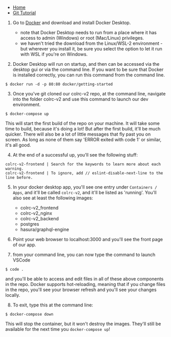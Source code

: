 - [Home](README.md)
- [Git Tutorial](git.md)

1. Go to [Docker](https://www.docker.com/get-started) and download and install Docker Desktop.

    - note that Docker Desktop needs to run from a place where it has access to admin (Windows) or root (Mac/Linux) privileges.
    - we haven't tried the download from the Linux/WSL-2 environment - but wherever you install it, be sure you select the option to let it run with WSL if you're on Windows.

2. Docker Desktop will run on startup, and then can be accessed via the desktop gui or via the command line.  If you want to be sure that Docker is installed correctly, you can run this command from the command line.

```
$ docker run -d -p 80:80 docker/getting-started

```

3. Once you've git cloned our colrc-v2 repo, at the command line, navigate into the folder colrc-v2 and use this command to launch our dev environment.  

```
$ docker-compose up

```

This will start the first build of the repo on your machine.  It will take some time to build, because it's doing a lot!  But after the first build, it'll be much quicker.  There will also be a lot of little messages that fly past you on screen.  As long as none of them say 'ERROR exited with code 1' or similar, it's all good. 

4. At the end of a successful up, you'll see the following stuff:

``` 
colrc-v2-frontend | Search for the keywords to learn more about each warning.
colrc-v2-frontend | To ignore, add // eslint-disable-next-line to the line before.
```

5.  In your docker desktop app, you'll see one entry under `Containers / Apps`, and it'll be called `colrc-v2`, and it'll be listed as 'running'.  You'll also see at least the following images:

    - colrc-v2_frontend
    - colrc-v2_nginx
    - colrc-v2_backend
    - postgres
    - hasura/graphql-engine

6.  Point your web browser to localhost:3000 and you'll see the front page of our app.

7.  from your command line, you can now type the command to launch VSCode  

```
$ code .

```

and you'll be able to access and edit files in all of these above components in the repo.  Docker supports hot-reloading, meaning that if you change files in the repo, you'll see your browser refresh and you'll see your changes locally. 

8.  To exit, type this at the command line:

```
$ docker-compose down

```
This will stop the container, but it won't destroy the images.  They'll still be available for the next time you `docker-compose up`!
